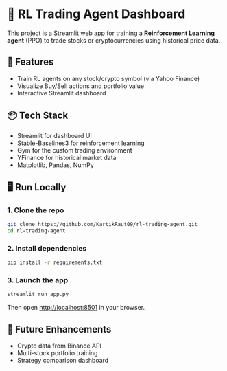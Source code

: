 # 🤖 RL Trading Agent Dashboard

This project is a Streamlit web app for training a **Reinforcement Learning agent** (PPO) to trade stocks or cryptocurrencies using historical price data.

## 🚀 Features
- Train RL agents on any stock/crypto symbol (via Yahoo Finance)
- Visualize Buy/Sell actions and portfolio value
- Interactive Streamlit dashboard

## 📦 Tech Stack
- Streamlit for dashboard UI
- Stable-Baselines3 for reinforcement learning
- Gym for the custom trading environment
- YFinance for historical market data
- Matplotlib, Pandas, NumPy

## 🖥️ Run Locally

### 1. Clone the repo
```bash
git clone https://github.com/KartikRaut09/rl-trading-agent.git
cd rl-trading-agent
```

### 2. Install dependencies
```bash
pip install -r requirements.txt
```

### 3. Launch the app
```bash
streamlit run app.py
```

Then open [http://localhost:8501](http://localhost:8501) in your browser.

## 🔮 Future Enhancements
- Crypto data from Binance API
- Multi-stock portfolio training
- Strategy comparison dashboard

